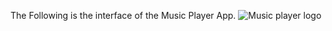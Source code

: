 The Following is the interface of the Music Player App.
![Music player logo](https://github.com/rishikgoud/Music-player/assets/160753840/20281648-c90c-40fe-b930-dad485fc330d)
